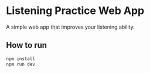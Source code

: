 # Listening Practice Web App

A simple web app that improves your listening ability.

## How to run

```bash
npm install
npm run dev
```
